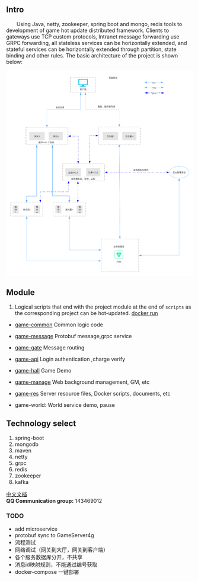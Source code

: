 
## Intro
&emsp;&emsp;Using Java, netty, zookeeper, spring boot and mongo, redis tools to development of game hot update distributed framework.
Clients to gateways use TCP custom protocols, Intranet message forwarding use GRPC forwarding, 
all stateless services can be horizontally extended, and stateful services can be horizontally extended through partition, state binding and other rules.
The basic architecture of the project is shown below:


![Architecture diagram](game-res/img/game_architecture.png) 




## Module
1. Logical scripts that end with the project module at the end of `scripts` as the corresponding project can be hot-updated. [docker run](game-res/docker/local/DockerLocalRun.md)  
* [game-common](game-common/README.md) Common logic code  

* [game-message](game-message/README.md) Protobuf message,grpc service  

* [game-gate](game-gate/README.md) Message routing 

* [game-api](game-api/README.md) Login authentication ,charge verify

* [game-hall](game-hall/README.md) Game Demo 

* [game-manage](game-manage/README.md) Web background management, GM, etc

* [game-res](game-res/README.md) Server resource files, Docker scripts, documents, etc
* game-world: World service demo, pause  




## Technology select
1. spring-boot 
2. mongodb 
3. maven 
4. netty 
5. grpc 
6. redis 
7. zookeeper
8. kafka
  
  
  
[中文文档](https://blog.csdn.net/jzhiy/category_10634655.html)  
**QQ Communication group:** 143469012


### TODO
* add microservice
* protobuf sync to GameServer4g
 * 流程测试
 * 网络调试（网关到大厅，网关到客户端）
 * 各个服务数据库分开，不共享
 * 消息id映射规则，不能通过编号获取
 * docker-compose 一键部署

